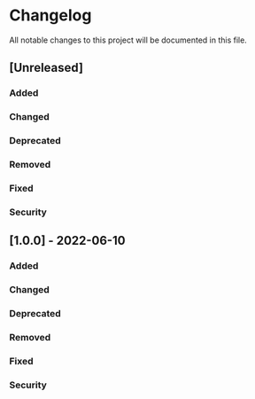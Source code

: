 # Changelog
All notable changes to this project will be documented in this file.

## [Unreleased]
### Added

### Changed

### Deprecated

### Removed

### Fixed

### Security

## [1.0.0] - 2022-06-10
### Added

### Changed

### Deprecated

### Removed

### Fixed

### Security

